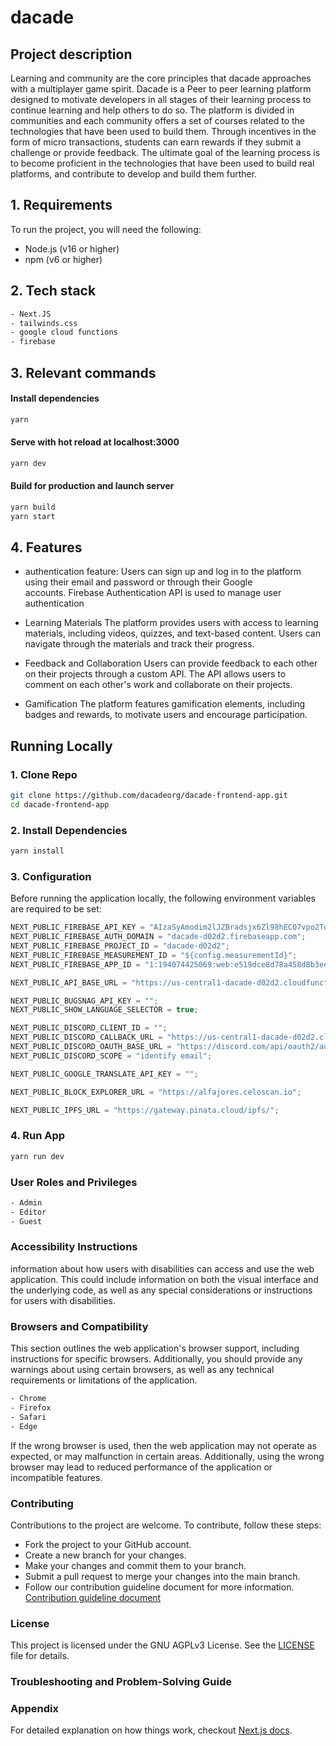 # dacade 

## Project description

Learning and community are the core principles that dacade approaches with a multiplayer game spirit. Dacade is a Peer to peer learning platform designed to motivate developers in all stages of their learning process to continue learning and help others to do so. The platform is divided in communities and each community offers a set of courses related to the technologies that have been used to build them. Through incentives in the form of micro transactions, students can earn rewards if they submit a challenge or provide feedback. The ultimate goal of the learning process is to become proficient in the technologies that have been used to build real platforms, and contribute to develop and build them further.

## 1. Requirements

To run the project, you will need the following:

- Node.js (v16 or higher)
- npm (v6 or higher)

## 2. Tech stack

```bash
- Next.JS
- tailwinds.css
- google cloud functions
- firebase
```

## 3. Relevant commands

#### Install dependencies

```bash
yarn
```

#### Serve with hot reload at localhost:3000

```bash
yarn dev
```

#### Build for production and launch server

```bash
yarn build
yarn start
```

## 4. Features

- authentication feature:
  Users can sign up and log in to the platform using their email and password or through their Google  
   accounts. Firebase Authentication API is used to manage user authentication

- Learning Materials
  The platform provides users with access to learning materials, including videos, quizzes, and text-based content. Users can navigate through the materials and track their progress.

- Feedback and Collaboration
  Users can provide feedback to each other on their projects through a custom API. The API allows users to comment on each other's work and collaborate on their projects.

- Gamification
  The platform features gamification elements, including badges and rewards, to motivate users and encourage participation.

## Running Locally

### 1. Clone Repo

```bash
git clone https://github.com/dacadeorg/dacade-frontend-app.git
cd dacade-frontend-app
```

### 2. Install Dependencies

```bash
yarn install
```

### 3. Configuration

Before running the application locally, the following environment variables are required to be set:

```js
NEXT_PUBLIC_FIREBASE_API_KEY = "AIzaSyAmodim2lJZBradsjx6Zl98hECO7vpo2To";
NEXT_PUBLIC_FIREBASE_AUTH_DOMAIN = "dacade-d02d2.firebaseapp.com";
NEXT_PUBLIC_FIREBASE_PROJECT_ID = "dacade-d02d2";
NEXT_PUBLIC_FIREBASE_MEASUREMENT_ID = "${config.measurementId}";
NEXT_PUBLIC_FIREBASE_APP_ID = "1:194074425069:web:e519dce8d78a458d8b3ee4";

NEXT_PUBLIC_API_BASE_URL = "https://us-central1-dacade-d02d2.cloudfunctions.net/api";

NEXT_PUBLIC_BUGSNAG_API_KEY = "";
NEXT_PUBLIC_SHOW_LANGUAGE_SELECTOR = true;

NEXT_PUBLIC_DISCORD_CLIENT_ID = "";
NEXT_PUBLIC_DISCORD_CALLBACK_URL = "https://us-central1-dacade-d02d2.cloudfunctions.net/api/discord-bot/oauth/callback";
NEXT_PUBLIC_DISCORD_OAUTH_BASE_URL = "https://discord.com/api/oauth2/authorize";
NEXT_PUBLIC_DISCORD_SCOPE = "identify email";

NEXT_PUBLIC_GOOGLE_TRANSLATE_API_KEY = "";

NEXT_PUBLIC_BLOCK_EXPLORER_URL = "https://alfajores.celoscan.io";

NEXT_PUBLIC_IPFS_URL = "https://gateway.pinata.cloud/ipfs/";
```

### 4. Run App

```bash
yarn run dev
```

### User Roles and Privileges

```bash
- Admin
- Editor
- Guest
```

### Accessibility Instructions

information about how users with disabilities can access and use the web application. This could include information on both the visual interface and the underlying code, as well as any special considerations or instructions for users with disabilities.

### Browsers and Compatibility

This section outlines the web application's browser support, including instructions for specific browsers. Additionally, you should provide any warnings about using certain browsers, as well as any technical requirements or limitations of the application.

```bash
- Chrome
- Firefox
- Safari
- Edge
```

If the wrong browser is used, then the web application may not operate as expected, or may malfunction in certain areas. Additionally, using the wrong browser may lead to reduced performance of the application or incompatible features.

### Contributing

Contributions to the project are welcome. To contribute, follow these steps:

- Fork the project to your GitHub account.
- Create a new branch for your changes.
- Make your changes and commit them to your branch.
- Submit a pull request to merge your changes into the main branch.
- Follow our contribution guideline document for more information. [Contribution guideline document](CONTRIBUTING.md)

### License

This project is licensed under the GNU AGPLv3 License. See the [LICENSE](LICENSE) file for details.

### Troubleshooting and Problem-Solving Guide

### Appendix

For detailed explanation on how things work, checkout [Next.js docs](https://nextjs.org).
